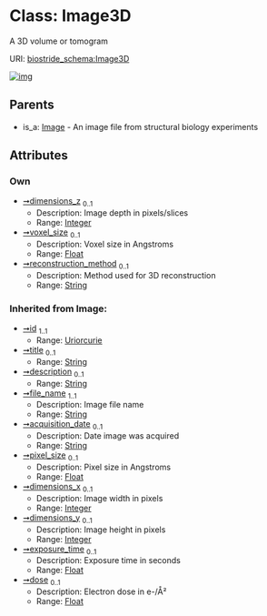 
# Class: Image3D

A 3D volume or tomogram

URI: [biostride_schema:Image3D](https://w3id.org/biostride/schema/Image3D)


[![img](https://yuml.me/diagram/nofunky;dir:TB/class/[Image]^-[Image3D&#124;dimensions_z:integer%20%3F;voxel_size:float%20%3F;reconstruction_method:string%20%3F;file_name(i):string;acquisition_date(i):string%20%3F;pixel_size(i):float%20%3F;dimensions_x(i):integer%20%3F;dimensions_y(i):integer%20%3F;exposure_time(i):float%20%3F;dose(i):float%20%3F;id(i):uriorcurie;title(i):string%20%3F;description(i):string%20%3F],[Image])](https://yuml.me/diagram/nofunky;dir:TB/class/[Image]^-[Image3D&#124;dimensions_z:integer%20%3F;voxel_size:float%20%3F;reconstruction_method:string%20%3F;file_name(i):string;acquisition_date(i):string%20%3F;pixel_size(i):float%20%3F;dimensions_x(i):integer%20%3F;dimensions_y(i):integer%20%3F;exposure_time(i):float%20%3F;dose(i):float%20%3F;id(i):uriorcurie;title(i):string%20%3F;description(i):string%20%3F],[Image])

## Parents

 *  is_a: [Image](Image.md) - An image file from structural biology experiments

## Attributes


### Own

 * [➞dimensions_z](image3D__dimensions_z.md)  <sub>0..1</sub>
     * Description: Image depth in pixels/slices
     * Range: [Integer](types/Integer.md)
 * [➞voxel_size](image3D__voxel_size.md)  <sub>0..1</sub>
     * Description: Voxel size in Angstroms
     * Range: [Float](types/Float.md)
 * [➞reconstruction_method](image3D__reconstruction_method.md)  <sub>0..1</sub>
     * Description: Method used for 3D reconstruction
     * Range: [String](types/String.md)

### Inherited from Image:

 * [➞id](namedThing__id.md)  <sub>1..1</sub>
     * Range: [Uriorcurie](types/Uriorcurie.md)
 * [➞title](namedThing__title.md)  <sub>0..1</sub>
     * Range: [String](types/String.md)
 * [➞description](namedThing__description.md)  <sub>0..1</sub>
     * Range: [String](types/String.md)
 * [➞file_name](image__file_name.md)  <sub>1..1</sub>
     * Description: Image file name
     * Range: [String](types/String.md)
 * [➞acquisition_date](image__acquisition_date.md)  <sub>0..1</sub>
     * Description: Date image was acquired
     * Range: [String](types/String.md)
 * [➞pixel_size](image__pixel_size.md)  <sub>0..1</sub>
     * Description: Pixel size in Angstroms
     * Range: [Float](types/Float.md)
 * [➞dimensions_x](image__dimensions_x.md)  <sub>0..1</sub>
     * Description: Image width in pixels
     * Range: [Integer](types/Integer.md)
 * [➞dimensions_y](image__dimensions_y.md)  <sub>0..1</sub>
     * Description: Image height in pixels
     * Range: [Integer](types/Integer.md)
 * [➞exposure_time](image__exposure_time.md)  <sub>0..1</sub>
     * Description: Exposure time in seconds
     * Range: [Float](types/Float.md)
 * [➞dose](image__dose.md)  <sub>0..1</sub>
     * Description: Electron dose in e-/Å²
     * Range: [Float](types/Float.md)
